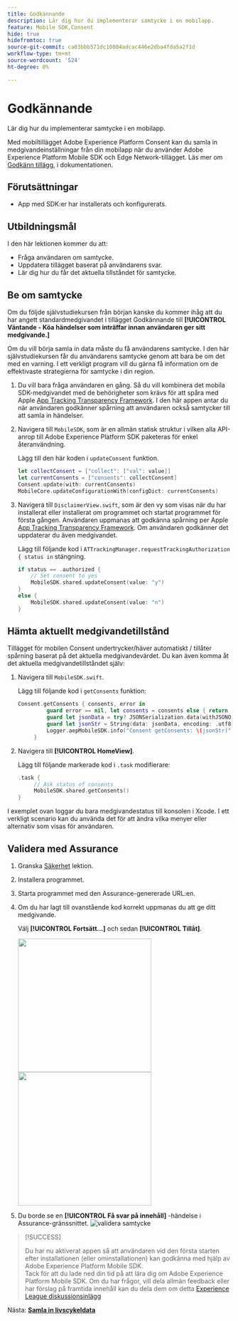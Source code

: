 ```yaml
---
title: Godkännande
description: Lär dig hur du implementerar samtycke i en mobilapp.
feature: Mobile SDK,Consent
hide: true
hidefromtoc: true
source-git-commit: ca83bbb571dc10804adcac446e2dba4fda5a2f1d
workflow-type: tm+mt
source-wordcount: '524'
ht-degree: 0%

---
```


# Godkännande

Lär dig hur du implementerar samtycke i en mobilapp.

Med mobiltillägget Adobe Experience Platform Consent kan du samla in medgivandeinställningar från din mobilapp när du använder Adobe Experience Platform Mobile SDK och Edge Network-tillägget. Läs mer om [Godkänn tillägg](https://developer.adobe.com/client-sdks/documentation/consent-for-edge-network/), i dokumentationen.

## Förutsättningar

* App med SDK:er har installerats och konfigurerats.

## Utbildningsmål

I den här lektionen kommer du att:

* Fråga användaren om samtycke.
* Uppdatera tillägget baserat på användarens svar.
* Lär dig hur du får det aktuella tillståndet för samtycke.

## Be om samtycke

Om du följde självstudiekursen från början kanske du kommer ihåg att du har angett standardmedgivandet i tillägget Godkännande till **[!UICONTROL Väntande - Köa händelser som inträffar innan användaren ger sitt medgivande.]**

Om du vill börja samla in data måste du få användarens samtycke. I den här självstudiekursen får du användarens samtycke genom att bara be om det med en varning. I ett verkligt program vill du gärna få information om de effektivaste strategierna för samtycke i din region.

1. Du vill bara fråga användaren en gång. Så du vill kombinera det mobila SDK-medgivandet med de behörigheter som krävs för att spåra med Apple [App Tracking Transparency Framework](https://developer.apple.com/documentation/apptrackingtransparency). I den här appen antar du när användaren godkänner spårning att användaren också samtycker till att samla in händelser.

1. Navigera till `MobileSDK`, som är en allmän statisk struktur i vilken alla API-anrop till Adobe Experience Platform SDK paketeras för enkel återanvändning.

   Lägg till den här koden i `updateConsent` funktion.

   ```swift
   let collectConsent = ["collect": ["val": value]]
   let currentConsents = ["consents": collectConsent]
   Consent.update(with: currentConsents)
   MobileCore.updateConfigurationWith(configDict: currentConsents)
   ```

1. Navigera till `DisclaimerView.swift`, som är den vy som visas när du har installerat eller installerat om programmet och startat programmet för första gången. Användaren uppmanas att godkänna spårning per Apple [App Tracking Transparency Framework](https://developer.apple.com/documentation/apptrackingtransparency). Om användaren godkänner det uppdaterar du även medgivandet.

   Lägg till följande kod i `ATTrackingManager.requestTrackingAuthorization { status in` stängning.

   ```swift {highlight="3,6"}
   if status == .authorized {
       // Set consent to yes
       MobileSDK.shared.updateConsent(value: "y")
   }
   else {
       MobileSDK.shared.updateConsent(value: "n")
   }
   ```

## Hämta aktuellt medgivandetillstånd

Tillägget för mobilen Consent undertrycker/häver automatiskt / tillåter spårning baserat på det aktuella medgivandevärdet. Du kan även komma åt det aktuella medgivandetillståndet själv:

1. Navigera till `MobileSDK.swift`.

   Lägg till följande kod i `getConsents` funktion:

   ```swift
   Consent.getConsents { consents, error in
            guard error == nil, let consents = consents else { return }
            guard let jsonData = try? JSONSerialization.data(withJSONObject: consents, options: .prettyPrinted) else { return }
            guard let jsonStr = String(data: jsonData, encoding: .utf8) else { return }
            Logger.aepMobileSDK.info("Consent getConsents: \(jsonStr)")
        }
   ```

2. Navigera till **[!UICONTROL HomeView]**.

   Lägg till följande markerade kod i `.task` modifierare:

   ```swift {highlight="3"}
   .task {
        // Ask status of consents
        MobileSDK.shared.getConsents()   
   }
   ```

I exemplet ovan loggar du bara medgivandestatus till konsolen i Xcode. I ett verkligt scenario kan du använda det för att ändra vilka menyer eller alternativ som visas för användaren.

## Validera med Assurance

1. Granska [Säkerhet](assurance.md) lektion.
1. Installera programmet.
1. Starta programmet med den Assurance-genererade URL:en.
1. Om du har lagt till ovanstående kod korrekt uppmanas du att ge ditt medgivande.

   Välj **[!UICONTROL Fortsätt...]** och sedan **[!UICONTROL Tillåt]**.

   <img src="./assets/consent-update-1.png" width="300" /> 
   <img src="./assets/consent-update-2.png" width="300" />

1. Du borde se en **[!UICONTROL Få svar på innehåll]** -händelse i Assurance-gränssnittet.
   ![validera samtycke](assets/consent-update.png)



>[!SUCCESS]
>
>Du har nu aktiverat appen så att användaren vid den första starten efter installationen (eller ominstallationen) kan godkänna med hjälp av Adobe Experience Platform Mobile SDK.<br/>Tack för att du lade ned din tid på att lära dig om Adobe Experience Platform Mobile SDK. Om du har frågor, vill dela allmän feedback eller har förslag på framtida innehåll kan du dela dem om detta [Experience League diskussionsinlägg](https://experienceleaguecommunities.adobe.com/t5/adobe-experience-platform-launch/tutorial-discussion-implement-adobe-experience-cloud-in-mobile/td-p/443796)

Nästa: **[Samla in livscykeldata](lifecycle-data.md)**
